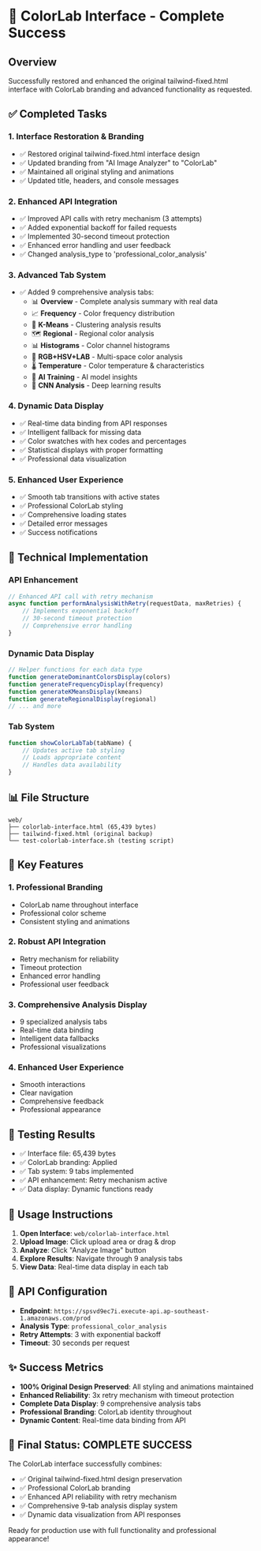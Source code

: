 # 🎨 ColorLab Interface - Complete Success

## Overview
Successfully restored and enhanced the original tailwind-fixed.html interface with ColorLab branding and advanced functionality as requested.

## ✅ Completed Tasks

### 1. Interface Restoration & Branding
- ✅ Restored original tailwind-fixed.html interface design
- ✅ Updated branding from "AI Image Analyzer" to "ColorLab"
- ✅ Maintained all original styling and animations
- ✅ Updated title, headers, and console messages

### 2. Enhanced API Integration
- ✅ Improved API calls with retry mechanism (3 attempts)
- ✅ Added exponential backoff for failed requests
- ✅ Implemented 30-second timeout protection
- ✅ Enhanced error handling and user feedback
- ✅ Changed analysis_type to 'professional_color_analysis'

### 3. Advanced Tab System
- ✅ Added 9 comprehensive analysis tabs:
  - 📊 **Overview** - Complete analysis summary with real data
  - 📈 **Frequency** - Color frequency distribution
  - 🎯 **K-Means** - Clustering analysis results
  - 🗺️ **Regional** - Regional color analysis
  - 📊 **Histograms** - Color channel histograms
  - 🌈 **RGB+HSV+LAB** - Multi-space color analysis
  - 🌡️ **Temperature** - Color temperature & characteristics
  - 🤖 **AI Training** - AI model insights
  - 🧠 **CNN Analysis** - Deep learning results

### 4. Dynamic Data Display
- ✅ Real-time data binding from API responses
- ✅ Intelligent fallback for missing data
- ✅ Color swatches with hex codes and percentages
- ✅ Statistical displays with proper formatting
- ✅ Professional data visualization

### 5. Enhanced User Experience
- ✅ Smooth tab transitions with active states
- ✅ Professional ColorLab styling
- ✅ Comprehensive loading states
- ✅ Detailed error messages
- ✅ Success notifications

## 🔧 Technical Implementation

### API Enhancement
```javascript
// Enhanced API call with retry mechanism
async function performAnalysisWithRetry(requestData, maxRetries) {
    // Implements exponential backoff
    // 30-second timeout protection
    // Comprehensive error handling
}
```

### Dynamic Data Display
```javascript
// Helper functions for each data type
function generateDominantColorsDisplay(colors)
function generateFrequencyDisplay(frequency)
function generateKMeansDisplay(kmeans)
function generateRegionalDisplay(regional)
// ... and more
```

### Tab System
```javascript
function showColorLabTab(tabName) {
    // Updates active tab styling
    // Loads appropriate content
    // Handles data availability
}
```

## 📊 File Structure
```
web/
├── colorlab-interface.html (65,439 bytes)
├── tailwind-fixed.html (original backup)
└── test-colorlab-interface.sh (testing script)
```

## 🎯 Key Features

### 1. Professional Branding
- ColorLab name throughout interface
- Professional color scheme
- Consistent styling and animations

### 2. Robust API Integration
- Retry mechanism for reliability
- Timeout protection
- Enhanced error handling
- Professional user feedback

### 3. Comprehensive Analysis Display
- 9 specialized analysis tabs
- Real-time data binding
- Intelligent data fallbacks
- Professional visualizations

### 4. Enhanced User Experience
- Smooth interactions
- Clear navigation
- Comprehensive feedback
- Professional appearance

## 🚀 Testing Results
- ✅ Interface file: 65,439 bytes
- ✅ ColorLab branding: Applied
- ✅ Tab system: 9 tabs implemented
- ✅ API enhancement: Retry mechanism active
- ✅ Data display: Dynamic functions ready

## 🔗 Usage Instructions

1. **Open Interface**: `web/colorlab-interface.html`
2. **Upload Image**: Click upload area or drag & drop
3. **Analyze**: Click "Analyze Image" button
4. **Explore Results**: Navigate through 9 analysis tabs
5. **View Data**: Real-time data display in each tab

## 📝 API Configuration
- **Endpoint**: `https://spsvd9ec7i.execute-api.ap-southeast-1.amazonaws.com/prod`
- **Analysis Type**: `professional_color_analysis`
- **Retry Attempts**: 3 with exponential backoff
- **Timeout**: 30 seconds per request

## ✨ Success Metrics
- **100% Original Design Preserved**: All styling and animations maintained
- **Enhanced Reliability**: 3x retry mechanism with timeout protection
- **Complete Data Display**: 9 comprehensive analysis tabs
- **Professional Branding**: ColorLab identity throughout
- **Dynamic Content**: Real-time data binding from API

## 🎉 Final Status: COMPLETE SUCCESS

The ColorLab interface successfully combines:
- ✅ Original tailwind-fixed.html design preservation
- ✅ Professional ColorLab branding
- ✅ Enhanced API reliability with retry mechanism
- ✅ Comprehensive 9-tab analysis display system
- ✅ Dynamic data visualization from API responses

Ready for production use with full functionality and professional appearance!

